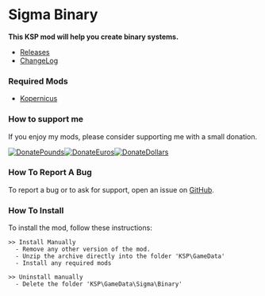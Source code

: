 # Sigma Binary


**This KSP mod will help you create binary systems.**


- [Releases](https://github.com/Sigma88/Sigma-Binary/releases)
- [ChangeLog](https://raw.githubusercontent.com/Sigma88/Sigma-Binary/master/Changelog.txt)


### Required Mods

- [Kopernicus](https://github.com/Kopernicus/Kopernicus)


### How to support me

If you enjoy my mods, please consider supporting me with a small donation.

[![DonatePounds](https://i.imgur.com/xBBQy19.png "Donate Pounds")](https://www.paypal.com/cgi-bin/webscr?cmd=_donations&business=65VBNHB39BTKG&item_name=Sigma-Binary&currency_code=GBP)[![DonateEuros](https://i.imgur.com/kKYb2lE.png "Donate Euros")](https://www.paypal.com/cgi-bin/webscr?cmd=_donations&business=65VBNHB39BTKG&item_name=Sigma-Binary&currency_code=EUR)[![DonateDollars](https://i.imgur.com/TT1Vymu.png "Donate Dollars")](https://www.paypal.com/cgi-bin/webscr?cmd=_donations&business=65VBNHB39BTKG&item_name=Sigma-Binary&currency_code=USD)


### How To Report A Bug

To report a bug or to ask for support, open an issue on [GitHub](https://github.com/Sigma88/Sigma-Binary/issues).


### How To Install

To install the mod, follow these instructions:

```
>> Install Manually
  - Remove any other version of the mod.
  - Unzip the archive directly into the folder 'KSP\GameData'
  - Install any required mods

>> Uninstall manually
  - Delete the folder 'KSP\GameData\Sigma\Binary'
```
